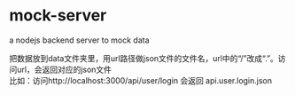 # mock-server
a nodejs backend server to mock data  
  
  
把数据放到data文件夹里，用url路径做json文件的文件名，url中的“/”改成“.”。访问url，会返回对应的json文件  
比如：访问http://localhost:3000/api/user/login 会返回 api.user.login.json
